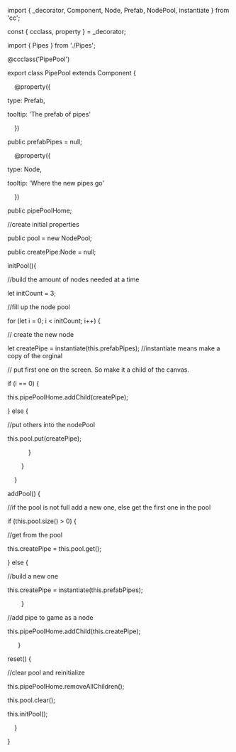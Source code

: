 import { _decorator, Component, Node, Prefab, NodePool, instantiate } from  'cc';

const { ccclass, property } =  _decorator;

import { Pipes } from  './Pipes';

@ccclass('PipePool')

export  class  PipePool  extends  Component {

    @property({

 type:  Prefab,

 tooltip:  'The prefab of pipes'

    })

 public  prefabPipes  =  null;

    @property({

 type:  Node,

 tooltip:  'Where the new pipes go'

    })

 public  pipePoolHome;

 //create initial properties

 public  pool  =  new  NodePool;

 public  createPipe:Node  =  null;  

 initPool(){

 //build the amount of nodes needed at a time

 let  initCount  =  3;

 //fill up the node pool

 for (let  i  =  0; i  <  initCount; i++) {

 // create the new node

 let  createPipe  =  instantiate(this.prefabPipes); //instantiate means make a copy of the orginal

 // put first one on the screen. So make it a child of the canvas.

 if (i  ==  0) {

 this.pipePoolHome.addChild(createPipe);

} else {

 //put others into the nodePool

 this.pool.put(createPipe);

            }

        }

    }

 addPool() {

 //if the pool is not full add a new one, else get the first one in the pool

 if (this.pool.size() >  0) {

 //get from the pool

 this.createPipe  =  this.pool.get();

} else {

 //build a new one

 this.createPipe  =  instantiate(this.prefabPipes);

        }

 //add pipe to game as a node

 this.pipePoolHome.addChild(this.createPipe);

      }

 reset() {

 //clear pool and reinitialize

 this.pipePoolHome.removeAllChildren();

 this.pool.clear();

 this.initPool();

    }

}